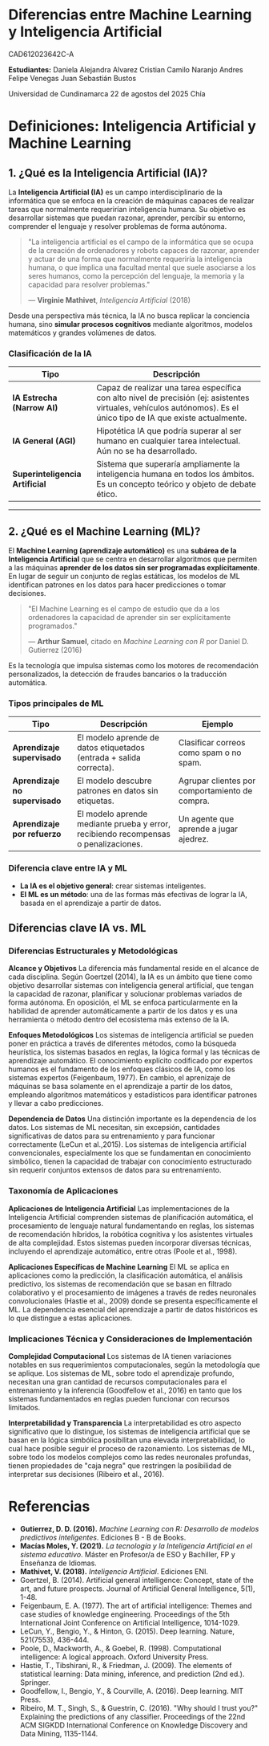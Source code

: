 # Diferencias entre Machine Learning y Inteligencia Artificial

CAD612023642C-A

**Estudiantes:**
Daniela Alejandra Alvarez
Cristian Camilo Naranjo
Andres Felipe Venegas
Juan Sebastián Bustos

Universidad de Cundinamarca 
22 de agostos del 2025 
Chía



# Definiciones: Inteligencia Artificial y Machine Learning

## 1. ¿Qué es la Inteligencia Artificial (IA)?

La **Inteligencia Artificial (IA)** es un campo interdisciplinario de la informática que se enfoca en la creación de máquinas capaces de realizar tareas que normalmente requerirían inteligencia humana. Su objetivo es desarrollar sistemas que puedan razonar, aprender, percibir su entorno, comprender el lenguaje y resolver problemas de forma autónoma.

> "La inteligencia artificial es el campo de la informática que se ocupa de la creación de ordenadores y robots capaces de razonar, aprender y actuar de una forma que normalmente requeriría la inteligencia humana, o que implica una facultad mental que suele asociarse a los seres humanos, como la percepción del lenguaje, la memoria y la capacidad para resolver problemas."
>
> — **Virginie Mathivet**, *Inteligencia Artificial* (2018)

Desde una perspectiva más técnica, la IA no busca replicar la conciencia humana, sino **simular procesos cognitivos** mediante algoritmos, modelos matemáticos y grandes volúmenes de datos.

### Clasificación de la IA

| Tipo                         | Descripción                                                                                                                          |
| ---------------------------- | ------------------------------------------------------------------------------------------------------------------------------------ |
| **IA Estrecha (Narrow AI)** | Capaz de realizar una tarea específica con alto nivel de precisión (ej: asistentes virtuales, vehículos autónomos). Es el único tipo de IA que existe actualmente. |
| **IA General (AGI)** | Hipotética IA que podría superar al ser humano en cualquier tarea intelectual. Aún no se ha desarrollado.                              |
| **Superinteligencia Artificial** | Sistema que superaría ampliamente la inteligencia humana en todos los ámbitos. Es un concepto teórico y objeto de debate ético. |

---

## 2. ¿Qué es el Machine Learning (ML)?

El **Machine Learning (aprendizaje automático)** es una **subárea de la Inteligencia Artificial** que se centra en desarrollar algoritmos que permiten a las máquinas **aprender de los datos sin ser programadas explícitamente**. En lugar de seguir un conjunto de reglas estáticas, los modelos de ML identifican patrones en los datos para hacer predicciones o tomar decisiones.

> "El Machine Learning es el campo de estudio que da a los ordenadores la capacidad de aprender sin ser explícitamente programados."
>
> — **Arthur Samuel**, citado en *Machine Learning con R* por Daniel D. Gutierrez (2016)

Es la tecnología que impulsa sistemas como los motores de recomendación personalizados, la detección de fraudes bancarios o la traducción automática.

### Tipos principales de ML

| Tipo                        | Descripción                                                                     | Ejemplo                                     |
| --------------------------- | ------------------------------------------------------------------------------- | ------------------------------------------- |
| **Aprendizaje supervisado** | El modelo aprende de datos etiquetados (entrada + salida correcta).             | Clasificar correos como spam o no spam.     |
| **Aprendizaje no supervisado** | El modelo descubre patrones en datos sin etiquetas.                             | Agrupar clientes por comportamiento de compra. |
| **Aprendizaje por refuerzo** | El modelo aprende mediante prueba y error, recibiendo recompensas o penalizaciones. | Un agente que aprende a jugar ajedrez.      |

### Diferencia clave entre IA y ML

-   **La IA es el objetivo general**: crear sistemas inteligentes.
-   **El ML es un método**: una de las formas más efectivas de lograr la IA, basada en el aprendizaje a partir de datos.


## Diferencias clave IA vs. ML

### Diferencias Estructurales y Metodológicas

**Alcance y Objetivos**
La diferencia más fundamental reside en el alcance de cada disciplina. Según Goertzel (2014), la IA es un ámbito que tiene como objetivo desarrollar sistemas con inteligencia general artificial, que tengan la capacidad de razonar, planificar y solucionar problemas variados de forma autónoma. En oposición, el ML se enfoca particularmente en la habilidad de aprender automáticamente a partir de los datos y es una herramienta o método dentro del ecosistema más extenso de la IA.

**Enfoques Metodológicos**
Los sistemas de inteligencia artificial se pueden poner en práctica a través de diferentes métodos, como la búsqueda heurística, los sistemas basados en reglas, la lógica formal y las técnicas de aprendizaje automático. El conocimiento explícito codificado por expertos humanos es el fundamento de los enfoques clásicos de IA, como los sistemas expertos (Feigenbaum, 1977). En cambio, el aprenizaje de máquinas se basa solamente en el aprendizaje a partir de los datos, empleando algoritmos matemáticos y estadísticos para identificar patrones y llevar a cabo predicciones.

**Dependencia de Datos**
Una distinción importante es la dependencia de los datos. Los sistemas de ML necesitan, sin excepsión, cantidades significativas de datos para su entrenamiento y para funcionar correctamente (LeCun et al.,2015). Los sistemas de inteligencia artificial convencionales, especialmente los que se fundamentan en conocimiento simbólico, tienen la capacidad de trabajar con conocimiento estructurado sin requerir conjuntos extensos de datos para su entrenamiento.

### Taxonomía de Aplicaciones

**Aplicaciones de Inteligencia Artificial**
Las implementaciones de la Inteligencia Artificial comprenden sistemas de planificación automática, el procesamiento de lenguaje natural fundamentando en reglas, los sistemas de recomendación híbridos, la robótica cognitiva y los asistentes virtuales de alta complejidad. Estos sistemas pueden incorporar diversas técnicas, incluyendo el aprendizaje automático, entre otras (Poole et al., 1998).

**Aplicaciones Específicas de Machine Learning**
El ML se aplica en aplicaciones como la predicción, la clasificación automática, el análisis predictivo, los sistemas de recomendación que se basan en filtrado colaborativo y el procesamiento de imágenes a través de redes neuronales convolucionales (Hastie et al., 2009) donde se presenta específicamente el ML. La dependencia esencial del aprendizaje a partir de datos históricos es lo que distingue a estas aplicaciones.

### Implicaciones Técnica y Consideraciones de Implementación

**Complejidad Computacional**
Los sistemas de IA tienen variaciones notables en sus requerimientos computacionales, según la metodología que se aplique. Los sistemas de ML, sobre todo el aprendizaje profundo, necesitan una gran cantidad de recursos computacionales para el entrenamiento y la inferencia (Goodfellow et al., 2016) en tanto que los sistemas fundamentados en reglas pueden funcionar con recursos limitados.

**Interpretabilidad y Transparencia**
La interpretabilidad es otro aspecto significativo que lo distingue, los sistemas de inteligencia artificial que se basan en la lógica simbólica posibilitan una elevada interpretabilidad, lo cual hace posible seguir el proceso de razonamiento. Los sistemas de ML, sobre todo los modelos complejos como las redes neuronales profundas, tienen propiedades de "caja negra" que restringen la posibilidad de interpretar sus decisiones (Ribeiro et al., 2016).

# Referencias
- **Gutierrez, D. D. (2016).** *Machine Learning con R: Desarrollo de modelos predictivos inteligentes*. Ediciones B - B de Books.
- **Macías Moles, Y. (2021).** *La tecnología y la Inteligencia Artificial en el sistema educativo*. Máster en Profesor/a de ESO y Bachiller, FP y Enseñanza de Idiomas.
- **Mathivet, V. (2018).** *Inteligencia Artificial*. Ediciones ENI.
- Goertzel, B. (2014). Artificial general intelligence: Concept, state of the art, and future prospects. Journal of Artificial General Intelligence, 5(1), 1-48.
- Feigenbaum, E. A. (1977). The art of artificial intelligence: Themes and case studies of knowledge engineering. Proceedings of the 5th International Joint Conference on Artificial Intelligence, 1014-1029.
- LeCun, Y., Bengio, Y., & Hinton, G. (2015). Deep learning. Nature, 521(7553), 436-444.
- Poole, D., Mackworth, A., & Goebel, R. (1998). Computational intelligence: A logical approach. Oxford University Press.
- Hastie, T., Tibshirani, R., & Friedman, J. (2009). The elements of statistical learning: Data mining, inference, and prediction (2nd ed.). Springer.
- Goodfellow, I., Bengio, Y., & Courville, A. (2016). Deep learning. MIT Press.
- Ribeiro, M. T., Singh, S., & Guestrin, C. (2016). "Why should I trust you?" Explaining the predictions of any classifier. Proceedings of the 22nd ACM SIGKDD International Conference on Knowledge Discovery and Data Mining, 1135-1144.